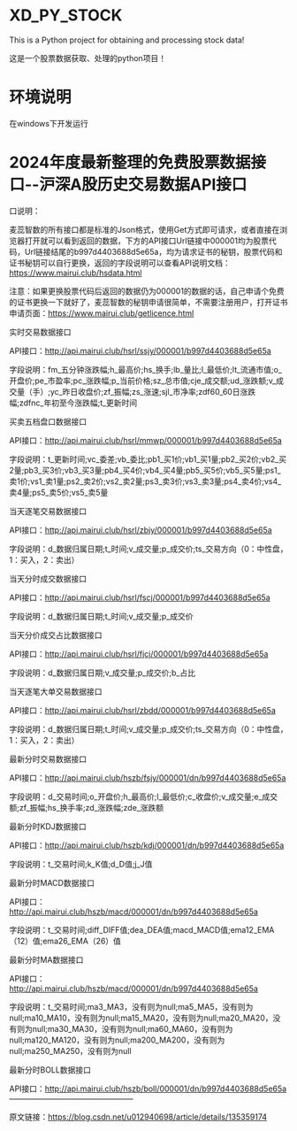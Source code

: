 # XD_PY_STOCK
This is a Python project for obtaining and processing stock data!

这是一个股票数据获取、处理的python项目！

# 环境说明
在windows下开发运行

# 2024年度最新整理的免费股票数据接口--沪深A股历史交易数据API接口

口说明：

麦蕊智数的所有接口都是标准的Json格式，使用Get方式即可请求，或者直接在浏览器打开就可以看到返回的数据，下方的API接口Url链接中000001均为股票代码，Url链接结尾的b997d4403688d5e65a，均为请求证书的秘钥，股票代码和证书秘钥可以自行更换，返回的字段说明可以查看API说明文档：https://www.mairui.club/hsdata.html

注意：如果更换股票代码后返回的数据仍为000001的数据的话，自己申请个免费的证书更换一下就好了，麦蕊智数的秘钥申请很简单，不需要注册用户，打开证书申请页面：https://www.mairui.club/getlicence.html

实时交易数据接口

API接口：http://api.mairui.club/hsrl/ssjy/000001/b997d4403688d5e65a

字段说明：fm_五分钟涨跌幅;h_最高价;hs_换手;lb_量比;l_最低价;lt_流通市值;o_开盘价;pe_市盈率;pc_涨跌幅;p_当前价格;sz_总市值;cje_成交额;ud_涨跌额;v_成交量（手）;yc_昨日收盘价;zf_振幅;zs_涨速;sjl_市净率;zdf60_60日涨跌幅;zdfnc_年初至今涨跌幅;t_更新时间

买卖五档盘口数据接口

API接口：http://api.mairui.club/hsrl/mmwp/000001/b997d4403688d5e65a

字段说明：t_更新时间;vc_委差;vb_委比;pb1_买1价;vb1_买1量;pb2_买2价;vb2_买2量;pb3_买3价;vb3_买3量;pb4_买4价;vb4_买4量;pb5_买5价;vb5_买5量;ps1_卖1价;vs1_卖1量;ps2_卖2价;vs2_卖2量;ps3_卖3价;vs3_卖3量;ps4_卖4价;vs4_卖4量;ps5_卖5价;vs5_卖5量

当天逐笔交易数据接口

API接口：http://api.mairui.club/hsrl/zbjy/000001/b997d4403688d5e65a

字段说明：d_数据归属日期;t_时间;v_成交量;p_成交价;ts_交易方向（0：中性盘，1：买入，2：卖出）

当天分时成交数据接口

API接口：http://api.mairui.club/hsrl/fscj/000001/b997d4403688d5e65a

字段说明：d_数据归属日期;t_时间;v_成交量;p_成交价

当天分价成交占比数据接口

API接口：http://api.mairui.club/hsrl/fjcj/000001/b997d4403688d5e65a

字段说明：d_数据归属日期;v_成交量;p_成交价;b_占比

当天逐笔大单交易数据接口

API接口：http://api.mairui.club/hsrl/zbdd/000001/b997d4403688d5e65a

字段说明：d_数据归属日期;t_时间;v_成交量;p_成交价;ts_交易方向（0：中性盘，1：买入，2：卖出）

最新分时交易数据接口

API接口：http://api.mairui.club/hszb/fsjy/000001/dn/b997d4403688d5e65a

字段说明：d_交易时间;o_开盘价;h_最高价;l_最低价;c_收盘价;v_成交量;e_成交额;zf_振幅;hs_换手率;zd_涨跌幅;zde_涨跌额

最新分时KDJ数据接口

API接口：http://api.mairui.club/hszb/kdj/000001/dn/b997d4403688d5e65a

字段说明：t_交易时间;k_K值;d_D值;j_J值

最新分时MACD数据接口

API接口：http://api.mairui.club/hszb/macd/000001/dn/b997d4403688d5e65a

字段说明：t_交易时间;diff_DIFF值;dea_DEA值;macd_MACD值;ema12_EMA（12）值;ema26_EMA（26）值

最新分时MA数据接口

API接口：http://api.mairui.club/hszb/macd/000001/dn/b997d4403688d5e65a

字段说明：t_交易时间;ma3_MA3，没有则为null;ma5_MA5，没有则为null;ma10_MA10，没有则为null;ma15_MA20，没有则为null;ma20_MA20，没有则为null;ma30_MA30，没有则为null;ma60_MA60，没有则为null;ma120_MA120，没有则为null;ma200_MA200，没有则为null;ma250_MA250，没有则为null

最新分时BOLL数据接口

API接口：http://api.mairui.club/hszb/boll/000001/dn/b997d4403688d5e65a
————————————————
                        
原文链接：https://blog.csdn.net/u012940698/article/details/135359174
